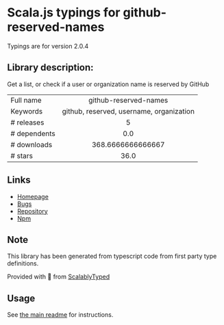 
# Scala.js typings for github-reserved-names

Typings are for version 2.0.4

## Library description:
Get a list, or check if a user or organization name is reserved by GitHub

|                    |                 |
| ------------------ | :-------------: |
| Full name          | github-reserved-names |
| Keywords           | github, reserved, username, organization |
| # releases         | 5 |
| # dependents       | 0.0 |
| # downloads        | 368.6666666666667 |
| # stars            | 36.0 |

## Links
- [Homepage](https://github.com/Mottie/github-reserved-names#readme)
- [Bugs](https://github.com/Mottie/github-reserved-names/issues)
- [Repository](https://github.com/Mottie/github-reserved-names)
- [Npm](https://www.npmjs.com/package/github-reserved-names)
    


## Note
This library has been generated from typescript code from first party type definitions.

Provided with :purple_heart: from [ScalablyTyped](https://github.com/oyvindberg/ScalablyTyped)

## Usage
See [the main readme](../../readme.md) for instructions.


